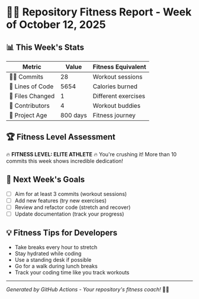# 🏋️‍♀️ Repository Fitness Report - Week of October 12, 2025

## 📊 This Week's Stats

| Metric | Value | Fitness Equivalent |
|--------|-------|-------------------|
| 🏃‍♀️ Commits | 28 | Workout sessions |
| 💪 Lines of Code | 5654 | Calories burned |
| 🎯 Files Changed | 1 | Different exercises |
| 👥 Contributors | 4 | Workout buddies |
| 📅 Project Age | 800 days | Fitness journey |

## 🏆 Fitness Level Assessment

🔥 **FITNESS LEVEL: ELITE ATHLETE** 🔥
You're crushing it! More than 10 commits this week shows incredible dedication!

## 🎯 Next Week's Goals

- [ ] Aim for at least 3 commits (workout sessions)
- [ ] Add new features (try new exercises)
- [ ] Review and refactor code (stretch and recover)
- [ ] Update documentation (track your progress)

## 💡 Fitness Tips for Developers

- Take breaks every hour to stretch
- Stay hydrated while coding
- Use a standing desk if possible
- Go for a walk during lunch breaks
- Track your coding time like you track workouts

---
*Generated by GitHub Actions - Your repository's fitness coach!* 🏋️‍♀️
